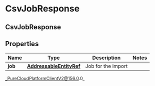 # CsvJobResponse

## CsvJobResponse

## Properties

|Name | Type | Description | Notes|
|------------ | ------------- | ------------- | -------------|
| **job** | [**AddressableEntityRef**](AddressableEntityRef) | Job for the import | |



_PureCloudPlatformClientV2@156.0.0_
